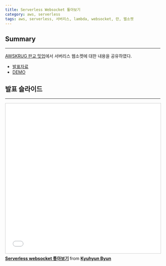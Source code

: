 ```yaml
---
title: Serverless Websocket 톺아보기
category: aws, serverless
tags: aws, serverless, 서버리스, lambda, websocket, 란, 웹소켓
---
```

## Summary
---
[AWSKRUG 판교 밋업](https://github.com/awskrug/pangyo-group/blob/master/meetups/20190410_meetup.md)에서 서버리스 웹소켓에 대한 내용을 공유하였다.

- [발표자료](https://www.slideshare.net/KyuhyunByun1/serverless-websocket)
- [DEMO](https://bit.ly/ws-sls-demo)

## 발표 슬라이드
---

<iframe src="//www.slideshare.net/slideshow/embed_code/key/2t3CPEH4R9hfI5" width="595" height="485" frameborder="0" marginwidth="0" marginheight="0" scrolling="no" style="border:1px solid #CCC; border-width:1px; margin-bottom:5px; max-width: 100%;" allowfullscreen> </iframe> <div style="margin-bottom:5px"> <strong> <a href="//www.slideshare.net/KyuhyunByun1/serverless-websocket" title="Serverless websocket 톺아보기" target="_blank">Serverless websocket 톺아보기</a> </strong> from <strong><a href="https://www.slideshare.net/KyuhyunByun1" target="_blank">Kyuhyun Byun</a></strong> </div>
